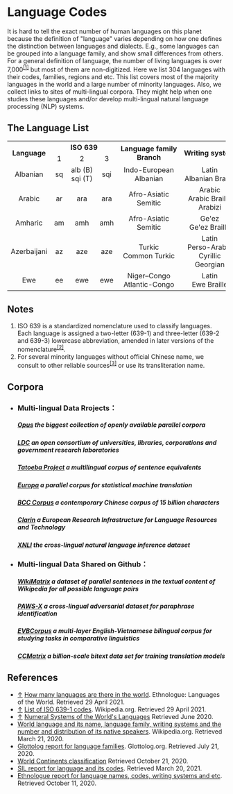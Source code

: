 # Language Codes

It is hard to tell the exact number of human languages on this planet because the definition of "language" varies depending on how one defines the distinction between languages and dialects. E.g., some languages can be grouped into a language family, and show small differences from others. For a general definition of language, the number of living languages is over 7,000<sup><a id="4">[[1]](#1)</a></sup> but most of them are non-digitized. Here we list 304 languages with their codes, families, regions and etc. This list covers most of the majority languages in the world and a large number of minority languages. Also, we collect links to sites of multi-lingual corpora. They might help when one studies these languages and/or develop multi-lingual natural language processing (NLP) systems.

## The Language List


<table style="width:100%;table-layout:fixed;" class="Table1" runat="server">
    <tr>
        <th align='center' rowspan='2' nowrap="nowrap">Language</th>
        <th align='center' colspan='3' nowrap="nowrap">ISO 639</th>
        <th align='center' rowspan='2' nowrap="nowrap">Language family<br>Branch</th>
        <th align='center' rowspan='2' nowrap="nowrap">Writing system</th>
        <th align='center' rowspan='2' nowrap="nowrap">Macro-area</th>
        <th align='center' rowspan='2' nowrap="nowrap">Native speakers</th>
        <!-- <th align='center' rowspan='2' nowrap="nowrap">Chinese name</th> -->
    </tr>
    <tr>
        <td align='center' nowrap="nowrap">1</td>
        <td align='center' nowrap="nowrap">2</td>
        <td align='center' nowrap="nowrap">3</td>
    </tr>
    <tr>
        <td align='center' nowrap="nowrap">Albanian</td>
        <td align='center' nowrap="nowrap">sq</td>
        <td align='center' nowrap="nowrap">alb (B)<br>sqi (T)</td>
        <td align='center' nowrap="nowrap">sqi</td>
        <td align='center' nowrap="nowrap" align='center'>Indo-European<br>Albanian</td>
        <td align='center' nowrap="nowrap">Latin<br>Albanian Braille</td>
        <td align='center' nowrap="nowrap">Asia<br>Europe</td>
        <td align='center' nowrap="nowrap" align='center'>7.5 million</td>
        <!-- <td align='center' nowrap="nowrap">阿尔巴尼亚语</td> -->
    </tr>
    <tr>
        <td align='center' nowrap="nowrap">Arabic</td>
        <td align='center' nowrap="nowrap">ar</td>
        <td align='center' nowrap="nowrap">ara</td>
        <td align='center' nowrap="nowrap">ara</td>
        <td align='center' nowrap="nowrap" align='center'>Afro-Asiatic<br>Semitic</td>
        <td align='center' nowrap="nowrap">Arabic<br>Arabic Braille<br>Arabizi</td>
        <td align='center' nowrap="nowrap">Africa<br>Asia</td>
        <td align='center' nowrap="nowrap" align='center'>270 million</td>
        <!-- <td align='center' nowrap="nowrap">阿拉伯语</td> -->
    </tr>
    <tr>
        <td align='center' nowrap="nowrap">Amharic</td>
        <td align='center' nowrap="nowrap">am</td>
        <td align='center' nowrap="nowrap">amh</td>
        <td align='center' nowrap="nowrap">amh</td>
        <td align='center' nowrap="nowrap">Afro-Asiatic<br>Semitic</td>
        <td align='center' nowrap="nowrap">Ge'ez<br>Ge'ez Braille</td>
        <td align='center' nowrap="nowrap">Africa</td>
        <td align='center' nowrap="nowrap">32 million</td>
        <!-- <td align='center' nowrap="nowrap">阿姆哈拉语</td> -->
    </tr>
    <tr>
        <td align='center' nowrap="nowrap">Azerbaijani</td>
        <td align='center' nowrap="nowrap">az</td>
        <td align='center' nowrap="nowrap">aze</td>
        <td align='center' nowrap="nowrap">aze</td>
        <td align='center' nowrap="nowrap">Turkic<br>Common Turkic</td>
        <td align='center' nowrap="nowrap">Latin<br>Perso-Arabic<br>Cyrillic<br>Georgian</td>
        <td align='center' nowrap="nowrap">Asia</td>
        <td align='center' nowrap="nowrap">23 million</td>
        <!-- <td align='center' nowrap="nowrap">阿塞拜疆语</td> -->
    </tr>
     <tr>
        <td align='center' nowrap="nowrap">Ewe</td>
        <td align='center' nowrap="nowrap">ee</td>
        <td align='center' nowrap="nowrap">ewe</td>
        <td align='center' nowrap="nowrap">ewe</td>
        <td align='center' nowrap="nowrap">Niger–Congo<br>Atlantic-Congo</td>
        <td align='center' nowrap="nowrap">Latin<br>Ewe Braille</td>
        <td align='center' nowrap="nowrap">Africa</td>
        <td align='center' nowrap="nowrap">7 million</td>
        <!-- <td align='center' nowrap="nowrap">埃维语</td> -->
    </tr>
</table>


## Notes

 1.	ISO 639 is a standardized nomenclature used to classify languages. Each language is assigned a two-letter (639-1) and three-letter (639-2 and 639-3) lowercase abbreviation, amended in later versions of the nomenclature<sup><a id="5">[[2]](#2)</a></sup>.
 2.	For several minority languages without official Chinese name, we consult to other reliable sources<sup><a id="6">[[3]](#3)</a></sup> or use its transliteration name.


## Corpora 
- ### Multi-lingual Data Rrojects：

  #####          [Opus](http://opus.nlpl.eu/)	the biggest collection of openly available parallel corpora

  #####          [LDC](https://www.ldc.upenn.edu/)	an open consortium of universities, libraries, corporations and government research laboratories

  #####          [Tatoeba Project](http://www.manythings.org/anki/)	a multilingual corpus of sentence equivalents

  #####          [Europa](https://data.europa.eu/data/datasets?locale=en&minScoring=0)	a parallel corpus for statistical machine translation

  #####          [BCC  Corpus](http://bcc.blcu.edu.cn/)	a contemporary Chinese corpus of 15 billion characters

  #####         [Clarin](https://www.clarin.eu/resource-families/parallel-corpora)	a European Research Infrastructure for Language Resources and Technology

  #####         [XNLI](https://www.nyu.edu/projects/bowman/multinli/)	the cross-lingual natural language inference dataset



- ### Multi-lingual Data Shared on Github：

  ##### [WikiMatrix](https://github.com/facebookresearch/LASER/tree/master/tasks/WikiMatrix)	a dataset of parallel sentences in the textual content of Wikipedia for all possible language pairs 

  ##### [PAWS-X](https://github.com/google-research-datasets/paws/tree/master/pawsx)	a cross-lingual adversarial dataset for paraphrase identification

  ##### [EVBCorpus](https://github.com/qhungngo/EVBCorpus)	a multi-layer English-Vietnamese bilingual corpus for studying tasks in comparative linguistics

  ##### [CCMatrix](https://github.com/facebookresearch/LASER/tree/master/tasks/CCMatrix)	a billion-scale bitext data set for training translation models
## References
- [↑](#4) <a id="1">[How many languages are there in the world](https://www.ethnologue.com/guides/how-many-languages). Ethnologue: Languages of the World. Retrieved 29 April 2021.</a>
- [↑](#5) <a id="2">[List of ISO 639-1 codes](https://en.wikipedia.org/wiki/List_of_ISO_639-1_codes). Wikipedia.org. Retrieved 29 April 2021.</a>
- [↑](#6) <a id="3">[Numeral Systems of the World's Languages](https://mpi-lingweb.shh.mpg.de/numeral/)  Retrieved June 2020.</a>
- [World language and its name, language family, writing systems and the number and distribution of its native speakers](https://iso639-3.sil.org/). Wikipedia.org. Retrieved March 21, 2020.
- [Glottolog report for language families](https://www.fmprc.gov.cn/web/gjhdq_676201/gj_676203/oz_678770/). Glottolog.org. Retrieved July 21, 2020.
- [World Continents classification](https://zh.wikipedia.org/wiki/%E4%BB%A5%E6%AF%8D%E8%AA%9E%E4%BA%BA%E5%8F%A3%E6%8E%92%E5%BA%8F%E7%9A%84%E8%AA%9E%E8%A8%80%E5%88%97%E8%A1%A8) Retrieved October 21, 2020.
- [SIL report for language and its codes](http://www.360doc.com/content/17/0302/14/19062466_633344811.shtml). Retrieved March 20, 2021.
- [Ethnologue report for language names, codes, writing systems and etc](https://www.ethnologue.com/language/ata). Retrieved October 11, 2020.

